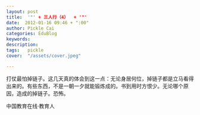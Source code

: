```yaml
---
layout: post  
title:  '"' + 三人行（4）  + '"'
date:  2012-01-16 09:46 + ":00" 
author: Pickle Cai  
categories: EduBlog  
keywords: 
description:   
tags:	pickle   
cover:  "/assets/cover.jpeg"  

---  
```

    
 打仗最怕掉链子。这几天真的体会到这一点：无论身居何位，掉链子都是立马看得出来的。有些东西，不是一朝一夕就能锻炼成的。书到用时方恨少。无论哪个原因，造成的掉链子。恐怖。		

		    
 中国教育在线·教育人

